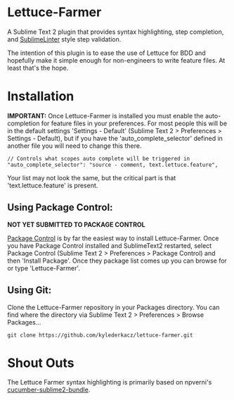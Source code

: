 Lettuce-Farmer
==============
A Sublime Text 2 plugin that provides syntax highlighting, step completion, and
[SublimeLinter](https://github.com/SublimeLinter/SublimeLinter) style step
validation.

The intention of this plugin is to ease the use of Lettuce for BDD and hopefully
make it simple enough for non-engineers to write feature files. At least that's
the hope.


Installation
============
**IMPORTANT:** Once Lettuce-Farmer is installed you must enable the
auto-completion for feature files in your preferences. For most people this
will be in the default settings 'Settings - Default' (Sublime Text 2 >
Preferences > Settings - Default), but if you have the 'auto_complete_selector'
defined in another file you will need to change this there.

    // Controls what scopes auto complete will be triggered in
    "auto_complete_selector": "source - comment, text.lettuce.feature",

Your list may not look the same, but the critical part is that
'text.lettuce.feature' is present.

Using Package Control:
----------------------
**NOT YET SUBMITTED TO PACKAGE CONTROL**

[Package Control](http://wbond.net/sublime_packages/package_control) is by far
the easiest way to install Lettuce-Farmer. Once you have Package Control
installed and SublimeText2 restarted, select Package Control (Sublime Text 2 >
Preferences > Package Control) and then 'Install Package'. Once they package
list comes up you can browse for or type 'Lettuce-Farmer'.

Using Git:
----------
Clone the Lettuce-Farmer repository in your Packages directory. You can find
where the directory via Sublime Text 2 > Preferences > Browse Packages...

    git clone https://github.com/kylederkacz/lettuce-farmer.git


Shout Outs
==========
The Lettuce Farmer syntax highlighting is primarily based on npverni's
[cucumber-sublime2-bundle](https://github.com/npverni/cucumber-sublime2-bundle).